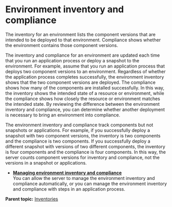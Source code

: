 # Environment inventory and compliance

The inventory for an environment lists the component versions that are intended to be deployed to that environment. Compliance shows whether the environment contains those component versions.

The inventory and compliance for an environment are updated each time that you run an application process or deploy a snapshot to the environment. For example, assume that you run an application process that deploys two component versions to an environment. Regardless of whether the application process completes successfully, the environment inventory shows that the two component versions are deployed. The compliance shows how many of the components are installed successfully. In this way, the inventory shows the intended state of a resource or environment, while the compliance shows how closely the resource or environment matches the intended state. By reviewing the difference between the environment inventory and compliance, you can determine whether another deployment is necessary to bring an environment into compliance.

The environment inventory and compliance track components but not snapshots or applications. For example, if you successfully deploy a snapshot with two component versions, the inventory is two components and the compliance is two components. If you successfully deploy a different snapshot with versions of two different components, the inventory is four components and the compliance is four components. In this way, the server counts component versions for inventory and compliance, not the versions in a snapshot or applications.

-   **[Managing environment inventory and compliance](../topics/inventory_manage_app.md)**  
You can allow the server to manage the environment inventory and compliance automatically, or you can manage the environment inventory and compliance with steps in an application process.

**Parent topic:** [Inventories](../topics/inventory_ch.md)

